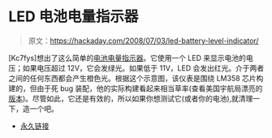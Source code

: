 # LED 电池电量指示器

> 原文：<https://hackaday.com/2008/07/03/led-battery-level-indicator/>

[Kc7fys]想出了这么简单的[电池电量指示器](http://www.flickr.com/photos/jonathancharles/2630271553/in/photostream/)。它使用一个 LED 来显示电池的电压；如果电压超过 12V，它会发绿光。如果低于 11V，LED 会发出红光。介于两者之间的任何东西都会产生橙色光。根据这个示意图，该仪表是围绕 LM358 芯片构建的，但由于死 bug 装配，他的实际构建看起来相当草率(查看美国宇航局漂亮的[版本](http://workmanship.nasa.gov/lib/insp/2%20books/links/sections/303_deadbugs.html))。尽管如此，它还是有效的，所以如果你想测试它(或者你的电池),就清理一下，造一个吧。

*   [永久链接](http://www.flickr.com/photos/jonathancharles/2630271553/in/photostream/)